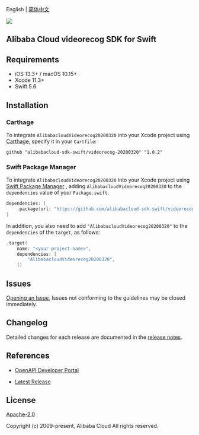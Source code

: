 English | [简体中文](README-CN.md)

![](https://aliyunsdk-pages.alicdn.com/icons/AlibabaCloud.svg)

## Alibaba Cloud videorecog SDK for Swift

## Requirements

- iOS 13.3+ / macOS 10.15+
- Xcode 11.3+
- Swift 5.6

## Installation

### Carthage

To integrate `AlibabacloudVideorecog20200320` into your Xcode project using [Carthage](https://github.com/Carthage/Carthage), specify it in your `Cartfile`:

```ogdl
github "alibabacloud-sdk-swift/videorecog-20200320" "1.0.2"
```

### Swift Package Manager

To integrate `AlibabacloudVideorecog20200320` into your Xcode project using [Swift Package Manager](https://swift.org/package-manager/) , adding `AlibabacloudVideorecog20200320` to the `dependencies` value of your `Package.swift`.

```swift
dependencies: [
    .package(url: "https://github.com/alibabacloud-sdk-swift/videorecog-20200320.git", from: "1.0.2")
]
```

In addition, you also need to add `"AlibabacloudVideorecog20200320"` to the `dependencies` of the `target`, as follows:

```swift
.target(
    name: "<your-project-name>",
    dependencies: [
        "AlibabacloudVideorecog20200320",
    ])
```

## Issues

[Opening an Issue](https://github.com/alibabacloud-sdk-swift/videorecog-20200320/issues/new), Issues not conforming to the guidelines may be closed immediately.

## Changelog

Detailed changes for each release are documented in the [release notes](./ChangeLog.txt).

## References

* [OpenAPI Developer Portal](https://next.api.alibabacloud.com/home)
- [Latest Release](https://github.com/alibabacloud-sdk-swift/videorecog-20200320)

## License

[Apache-2.0](http://www.apache.org/licenses/LICENSE-2.0)

Copyright (c) 2009-present, Alibaba Cloud All rights reserved.
